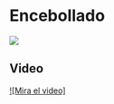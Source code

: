 # Encebollado

![](https://marcellos.com.ec/wp-content/uploads/2022/10/Encebollado_Mostaza-870x635.png)

## Video
[![Mira el video]](https://www.youtube.com/watch?v=CR14d7aiY60)
